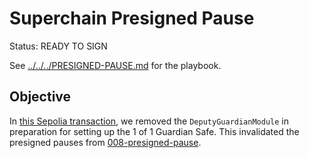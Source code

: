 # Superchain Presigned Pause

Status: READY TO SIGN

See [../../../PRESIGNED-PAUSE.md](../../../PRESIGNED-PAUSE.md) for the playbook.

## Objective

In [this Sepolia transaction](https://sepolia.etherscan.io/tx/0x3d2b9d3e6aaf9f436f05d47c7ae547a3202132ae927966d8fc95c6277d4246b0), we removed the `DeputyGuardianModule` in preparation for setting up the 1 of 1 Guardian Safe.
This invalidated the presigned pauses from [008-presigned-pause](../008-presigned-pause/README.md).
